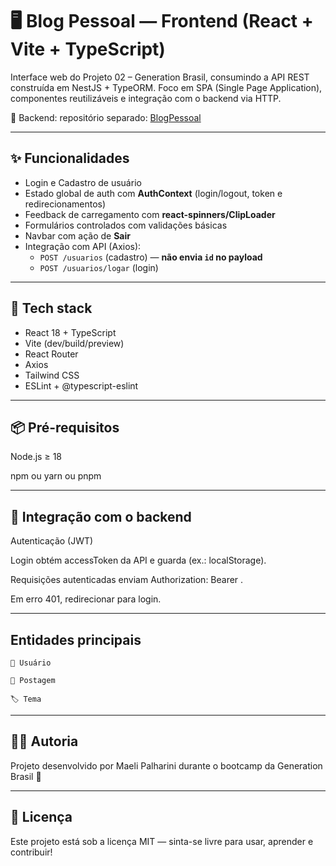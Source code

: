 # 🖥️ Blog Pessoal — Frontend (React + Vite + TypeScript)

Interface web do Projeto 02 – Generation Brasil, consumindo a API REST construída em NestJS + TypeORM.
Foco em SPA (Single Page Application), componentes reutilizáveis e integração com o backend via HTTP.

🔗 Backend: repositório separado: [BlogPessoal](https://github.com/MaeliPalharini/blogpessoal)

---

## ✨ Funcionalidades

- Login e Cadastro de usuário
- Estado global de auth com **AuthContext** (login/logout, token e redirecionamentos)
- Feedback de carregamento com **react-spinners/ClipLoader**
- Formulários controlados com validações básicas
- Navbar com ação de **Sair**
- Integração com API (Axios):
    - `POST /usuarios` (cadastro) — **não envia `id` no payload**
    - `POST /usuarios/logar` (login)

---

## 🧰 Tech stack

- React 18 + TypeScript
- Vite (dev/build/preview)
- React Router
- Axios
- Tailwind CSS
- ESLint + @typescript-eslint

---

## 📦 Pré-requisitos

Node.js ≥ 18

npm ou yarn ou pnpm

---

## 🔐 Integração com o backend

Autenticação (JWT)

Login obtém accessToken da API e guarda (ex.: localStorage).

Requisições autenticadas enviam Authorization: Bearer <token>.

Em erro 401, redirecionar para login.

---

## Entidades principais

    👤 Usuário
    
    📝 Postagem
    
    🏷️ Tema

---

## 🧑‍💻 Autoria
Projeto desenvolvido por Maeli Palharini durante o bootcamp da Generation Brasil 💜

---

## 📌 Licença
Este projeto está sob a licença MIT — sinta-se livre para usar, aprender e contribuir!

